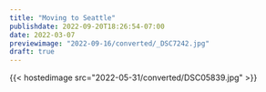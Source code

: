 ```yaml
---
title: "Moving to Seattle"
publishdate: 2022-09-20T18:26:54-07:00
date: 2022-03-07
previewimage: "2022-09-16/converted/_DSC7242.jpg"
draft: true
---
```


{{< hostedimage src="2022-05-31/converted/DSC05839.jpg" >}}